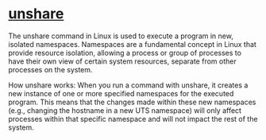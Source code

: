 # **[unshare]()**

The unshare command in Linux is used to execute a program in new, isolated namespaces. Namespaces are a fundamental concept in Linux that provide resource isolation, allowing a process or group of processes to have their own view of certain system resources, separate from other processes on the system.

How unshare works:
When you run a command with unshare, it creates a new instance of one or more specified namespaces for the executed program. This means that the changes made within these new namespaces (e.g., changing the hostname in a new UTS namespace) will only affect processes within that specific namespace and will not impact the rest of the system.
